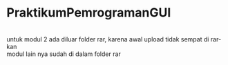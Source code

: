# PraktikumPemrogramanGUI
<br>
untuk modul 2 ada diluar folder rar, karena awal upload tidak sempat di rar-kan
<br>
modul lain nya sudah di dalam folder rar
